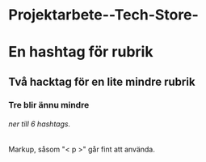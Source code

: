 # Projektarbete--Tech-Store-
# En hashtag för rubrik
## Två hacktag för en lite mindre rubrik
### Tre blir ännu mindre
###### ner till 6 hashtags. 

<p> Markup, såsom "< p >" går fint att använda. 

